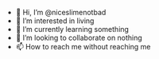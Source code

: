 - 👋 Hi, I’m @niceslimenotbad
- 👀 I’m interested in living
- 🌱 I’m currently learning something
- 💞️ I’m looking to collaborate on nothing
- 📫 How to reach me without reaching me

<!---
niceslimenotbad/niceslimenotbad is a ✨ special ✨ repository because its `README.md` (this file) appears on your GitHub profile.
You can click the Preview link to take a look at your changes.
--->
